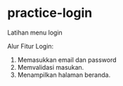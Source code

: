 # practice-login
Latihan menu login

Alur Fitur Login:
1. Memasukkan email dan password
2. Memvalidasi masukan.
3. Menampilkan halaman beranda.
